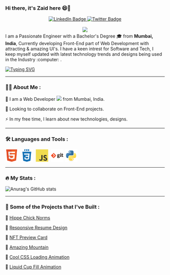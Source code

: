 ### Hi there, it's Zaid here 😄👋 
<div id="badges" align="center">
  <a href="https://www.linkedin.com/in/zaid42/">
    <img src="https://img.shields.io/badge/LinkedIn-blue?style=for-the-badge&logo=linkedin&logoColor=white" alt="LinkedIn Badge"/>
  </a>
  <a href="https://twitter.com/zaidansari42">
    <img src="https://img.shields.io/badge/Twitter-blue?style=for-the-badge&logo=twitter&logoColor=white" alt="Twitter Badge"/>
  </a><br>
  <img src="https://komarev.com/ghpvc/?username=zaidansari42&style=flat-square&color=yellow" alt=""/>
</div>
<div id="header" align="center">
  <img src="https://media.giphy.com/media/qgQUggAC3Pfv687qPC/giphy.gif" width="350"/>
</div>
I am a Passionate Engineer with a Bachelor's Degree 🎓 from <strong>Mumbai, India</strong>, Currently developing Front-End part of Web Development with attracting & amazing UI's. I have a keen intrest for Software and Tech, I keep myself updated with latest technology trends and designs being used in the Industry :computer: . 

[![Typing SVG](https://readme-typing-svg.herokuapp.com?duration=6000&multiline=true&width=1000&lines=Front+End+Developer+%2F+Always+learning+new+things+%2F+Web+Developer)](https://git.io/typing-svg)


---

### :man_technologist: About Me :

:dart: I am a Web Developer <img src="https://media.giphy.com/media/WUlplcMpOCEmTGBtBW/giphy.gif" width="30"> from Mumbai, India.

:construction_worker: Looking to collaborate on Front-End projects.

:zap: In my free time, I learn about new technologies, designs.



---

### :hammer_and_wrench: Languages and Tools :

<div>
  <img src="https://github.com/devicons/devicon/blob/master/icons/html5/html5-original.svg" title="HTML5" alt="HTML" width="40" height="40"/>&nbsp;
  <img src="https://github.com/devicons/devicon/blob/master/icons/css3/css3-plain-wordmark.svg"  title="CSS3" alt="CSS" width="40" height="40"/>&nbsp;
  <img src="https://github.com/devicons/devicon/blob/master/icons/javascript/javascript-original.svg" title="JavaScript" alt="JavaScript" width="40" height="40"/>&nbsp;
  <img src="https://github.com/devicons/devicon/blob/master/icons/git/git-original-wordmark.svg" title="Git" **alt="Git" width="40" height="40"/>
  <img src="https://github.com/devicons/devicon/blob/master/icons/python/python-original.svg" title="Git" **alt="Git" width="40" height="40"/>
</div>

---

### :fire: My Stats :
![Anurag's GitHub stats](https://github-readme-stats.vercel.app/api?username=zaidansari42&show_icons=true&theme=cobalt)

---

### :construction: Some of the Projects that I've Built :

:small_orange_diamond: <a href="https://zaidansari42.github.io/HCN-Website/">Hippe Chick Norms</a>

:small_orange_diamond: <a href="https://zaidansari42.github.io/Responsive-Resume-Design/">Responsive Resume Design</a>

:small_orange_diamond: <a href="https://zaidansari42.github.io/NFT-preview-card-component-main/">NFT Preview Card</a>

:small_orange_diamond: <a href="https://zaidansari42.github.io/Amazing-Mountain-Responsive/">Amazing Mountain</a>

:small_orange_diamond: <a href="https://zaidansari42.github.io/CSS-Loader-Animation/">Cool CSS Loading Animation</a>

:small_orange_diamond: <a href="https://zaidansari42.github.io/Liquid-Cup-Animation/">Liquid Cup Fill Animation</a>



<!--
**zaidansari42/zaidansari42** is a ✨ _special_ ✨ repository because its `README.md` (this file) appears on your GitHub profile.

Here are some ideas to get you started:

- 🔭 I’m currently working on ...
- 🌱 I’m currently learning ...
- 👯 I’m looking to collaborate on ...
- 🤔 I’m looking for help with ...
- 💬 Ask me about ...
- 📫 How to reach me: ...
- 😄 Pronouns: ...
- ⚡ Fun fact: ...
-->
